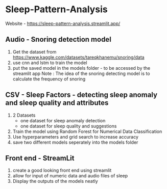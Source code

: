 # Sleep-Pattern-Analysis 
Website - https://sleep-pattern-analysis.streamlit.app/

## Audio - Snoring detection model

1. Get the dataset from https://www.kaggle.com/datasets/tareqkhanemu/snoring/data
2. use cnn and lstm to train the model
3. put the saved model in the models folder - to be accessed by the streamlit app
Note : The idea of the snoring detecting model is to calculate the frequency of snoring

## CSV - Sleep Factors - detecting sleep anomaly and sleep quality and attributes

1. 2 Datasets
   - one dataset for sleep anomaly detection
   - one dataset for sleep quality and suggestions
2. Train the model using Random Forest for Numerical Data Classification
3. Use hyperparameters and grid search to increase accuracy
4. save two different models seperately into the models folder

## Front end - StreamLit

1. create a good looking front end using streamlit
2. allow for input of numeric data and audio files of sleep
3. Display the outputs of the models neatly
